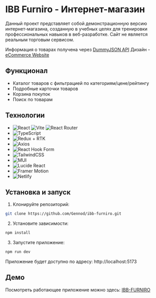 # IBB Furniro - Интернет-магазин

Данный проект представляет собой демонстрационную версию интернет-магазина,
созданную в учебных целях для тренировки профессиональных навыков в
веб-разработке. Сайт не является реальным торговым сервисом.

Информация о товарах получена через
[DummyJSON API](https://dummyjson.com/products) Дизайн -
[eCommerce Website](https://www.figma.com/community/file/1252561852327562039/ecommerce-website-web-page-design-ui-kit-interior-landing-page)

## Функционал

- Каталог товаров с фильтрацией по категориям/цене/рейтингу
- Подробные карточки товаров
- Корзина покупок
- Поиск по товарам

## Технологии

- ![React](https://img.shields.io/badge/react-%2320232a.svg?style=for-the-badge&logo=react&logoColor=%2361DAFB)
  ![Vite](https://img.shields.io/badge/vite-%23646CFF.svg?style=for-the-badge&logo=vite&logoColor=white)
  ![React Router](https://img.shields.io/badge/React_Router-CA4245?style=for-the-badge&logo=react-router&logoColor=white)
- ![TypeScript](https://img.shields.io/badge/typescript-%23007ACC.svg?style=for-the-badge&logo=typescript&logoColor=white)
- ![Redux + RTK](https://img.shields.io/badge/redux-%23593d88.svg?style=for-the-badge&logo=redux&logoColor=white)
- ![Axios](https://img.shields.io/badge/Axios-5A29E4?style=for-the-badge&logo=axios&logoColor=white)
- ![React Hook Form](https://img.shields.io/badge/React%20Hook%20Form-%23EC5990.svg?style=for-the-badge&logo=reacthookform&logoColor=white)
- ![TailwindCSS](https://img.shields.io/badge/tailwindcss-%2338B2AC.svg?style=for-the-badge&logo=tailwind-css&logoColor=white)
- ![MUI](https://img.shields.io/badge/MUI-%230081CB.svg?style=for-the-badge&logo=mui&logoColor=white)
- ![Lucide React](https://img.shields.io/badge/Lucide_React-F56565?style=for-the-badge)
- ![Framer Motion](https://img.shields.io/badge/Motion-EF2D5E?style=for-the-badge&logo=framer&logoColor=white)
- ![Netlify](https://img.shields.io/badge/netlify-%23000000.svg?style=for-the-badge&logo=netlify&logoColor=#00C7B7)

## Установка и запуск

1. Клонируйте репозиторий:

```bash
git clone https://github.com/Gennod/ibb-furniro.git
```

2. Установите зависимости:

```bash
npm install
```

3. Запустите приложение:

```bash
npm run dev
```

Приложение будет доступно по адресу: http://localhost:5173

## Демо

Посмотреть работающее приложение можно здесь:
[IBB-FURNIRO](https://ibb-furniro.netlify.app)
